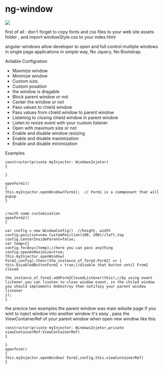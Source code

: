 # ng-window
 ![](http://g.recordit.co/FXstJzoYLr.gif)

first of all : don't forget to copy fonts and css files to your web site assets folder , and import  windowStyle.css to your index.html 



angular-windows allow developer to open and full control multiple windows in single page applications in simple way, No Jquery, No Bootstrap.

Avilable Configration

- Maxmize window
- Minimize window
- Custom size,
- Custom posation
- the window is dragable 
- Block parent window or not
- Center the window or not
- Pass values to chield window 
- Pass values from chield window to parent window
- Listening to closing chield window in parent window
- Listen to resize event with your custom listener
- Open with maximum size or not
- Enable and disable window resizing
- Enable and disable maximization
- Enable and disable minimization






Examples

```
constructor(private myInjector: WindowsInjetor)
{ 

}

openForm1()
{ 
this.myInjector.openWindow(Form1);  // Form1 is a commponant that will pupup
}


//with some customization
openForm2()
{ 

var config = new WindowConfig()  //height, width
config.position=new CustomPosition(100, 200)//left,top
config.CenterInsideParent=false;
var temp={}
config.forAny=[temp];//here you can pass anything
config.openAsMaximize=true;
this.myInjector.openWindow( Form2,config).then((the_instance_of_form2:Form2) => {
this.DisabledButtonForm2 = true;//disable that button until From2 closed

the_instance_of_form2.addForm2ClosedListener(this);//by using event listener you can liseten to close window event, in the chiled window you should implements OnDestroy then notifaiy your parent window listener
});
}
```


the previce two examples the parent window was main wibsite page
if you wint to inject window into another window it's easy , pass the ViewContainerRef of your parent window when open new window like this
```
constructor(private myInjector: WindowsInjetor,private viewContainerRef:ViewContainerRef)
{ 

}
openform()
{ 
this.myInjector.openWindow( Form2,config,this.viewContainerRef)
}

```





